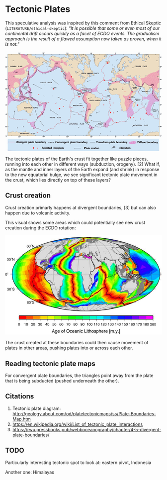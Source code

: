 # Tectonic Plates

This speculative analysis was inspired by this comment from Ethical Skeptic (`LITERATURE/ethical-skeptic`): *"It is possible that some or even most of our continental drift occurs quickly as a facet of ECDO events. The gradualism approach is the result of a flawed assumption now taken as proven, when it is not."*

![tectonic plate map](img/tectonic-plate-detailed-map.png "tectonic plate map")

The tectonic plates of the Earth's crust fit together like puzzle pieces, running into each other in different ways (subduction, orogeny). [2] What if, as the mantle and inner layers of the Earth expand (and shrink) in response to the new equatorial bulge, we see significant tectonic plate movement in the crust, which lies directly on top of these layers?

## Crust creation

Crust creation primarly happens at divergent boundaries, [3] but can also happen due to volcanic activity.

This visual shows some areas which could potentially see new crust creation during the ECDO rotation:

![lithosphere age visual](img/lithosphere-age.jpg "lithosphere age map")

The crust created at these boundaries could then cause movement of plates in other areas, pushing plates into or across each other.

## Reading tectonic plate maps

For convergent plate boundaries, the triangles point away from the plate that is being subducted (pushed underneath the other).

## Citations

1. Tectonic plate diagram: http://geology.about.com/od/platetectonicmaps/ss/Plate-Boundaries-Map.htm
2. https://en.wikipedia.org/wiki/List_of_tectonic_plate_interactions
3. https://rwu.pressbooks.pub/webboceanography/chapter/4-5-divergent-plate-boundaries/

## TODO

Particularly interesting tectonic spot to look at: eastern pivot, Indonesia

Another one: Himalayas